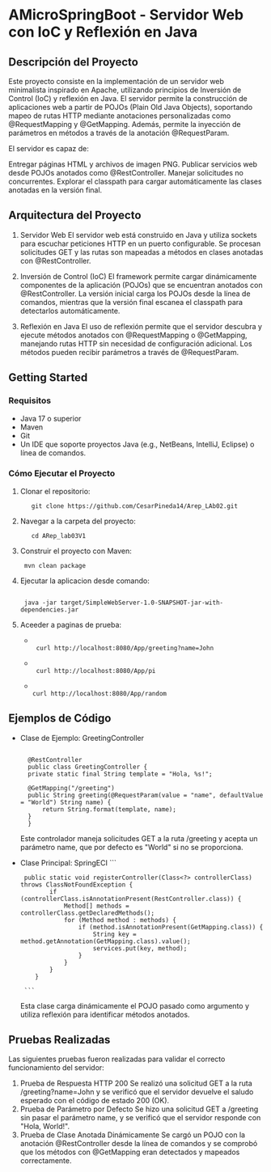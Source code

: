 # AMicroSpringBoot - Servidor Web con IoC y Reflexión en Java

## Descripción del Proyecto
Este proyecto consiste en la implementación de un servidor web minimalista inspirado en Apache, utilizando principios de Inversión de Control (IoC) y reflexión en Java. El servidor permite la construcción de aplicaciones web a partir de POJOs (Plain Old Java Objects), soportando mapeo de rutas HTTP mediante anotaciones personalizadas como @RequestMapping y @GetMapping. Además, permite la inyección de parámetros en métodos a través de la anotación @RequestParam.


El servidor es capaz de:

Entregar páginas HTML y archivos de imagen PNG.
Publicar servicios web desde POJOs anotados como @RestController.
Manejar solicitudes no concurrentes.
Explorar el classpath para cargar automáticamente las clases anotadas en la versión final.


## Arquitectura del Proyecto

1. Servidor Web
   El servidor web está construido en Java y utiliza sockets para escuchar peticiones HTTP en un puerto configurable. Se procesan solicitudes GET y las rutas son mapeadas a métodos en clases anotadas con @RestController.
   
2. Inversión de Control (IoC)
  El framework permite cargar dinámicamente componentes de la aplicación (POJOs) que se encuentran anotados con @RestController. La versión inicial carga los POJOs desde la línea de comandos, mientras que la versión final escanea el classpath para detectarlos automáticamente.
3. Reflexión en Java
El uso de reflexión permite que el servidor descubra y ejecute métodos anotados con @RequestMapping o @GetMapping, manejando rutas HTTP sin necesidad de configuración adicional. Los métodos pueden recibir parámetros a través de @RequestParam.

## Getting Started

  ### Requisitos

  * Java 17 o superior
  * Maven
  * Git
  * Un IDE que soporte proyectos Java (e.g., NetBeans, IntelliJ, Eclipse) o línea de comandos.

  ### Cómo Ejecutar el Proyecto

  1. Clonar el repositorio:
     ```
        git clone https://github.com/CesarPineda14/Arep_LAb02.git

     ```
  2. Navegar a la carpeta del proyecto:
     ```
        cd ARep_lab03V1

     ```
   3. Construir el proyecto con Maven:
      ```
       mvn clean package

      ```
  4. Ejecutar la aplicacion desde comando:
      ```
    
       java -jar target/SimpleWebServer-1.0-SNAPSHOT-jar-with-dependencies.jar

      ```
5. Aceeder a paginas de prueba:
   * ```
    
      curl http://localhost:8080/App/greeting?name=John

      ```
   * ```
    
      curl http://localhost:8080/App/pi

      ```

    * ```
    
      curl http://localhost:8080/App/random

      ```


## Ejemplos de Código
  * Clase de Ejemplo: GreetingController
    ```
    
      @RestController
      public class GreetingController {
      private static final String template = "Hola, %s!";
    
      @GetMapping("/greeting")
      public String greeting(@RequestParam(value = "name", defaultValue = "World") String name) {
          return String.format(template, name);
      }
      }

     ```

       Este controlador maneja solicitudes GET a la ruta /greeting y acepta un parámetro name, que por defecto es         "World" si no se proporciona.

* Clase Principal: SpringECI
      ```
  
       public static void registerController(Class<?> controllerClass) throws ClassNotFoundException {
              if (controllerClass.isAnnotationPresent(RestController.class)) {
                  Method[] methods = controllerClass.getDeclaredMethods();
                  for (Method method : methods) {
                      if (method.isAnnotationPresent(GetMapping.class)) {
                          String key = method.getAnnotation(GetMapping.class).value();
                          services.put(key, method);
                      }
                  }
              }
          }
  
       ```

  Esta clase carga dinámicamente el POJO pasado como argumento y utiliza reflexión para identificar métodos anotados.
  




## Pruebas Realizadas
 Las siguientes pruebas fueron realizadas para validar el correcto funcionamiento del servidor:
  
1. Prueba de Respuesta HTTP 200
   Se realizó una solicitud GET a la ruta /greeting?name=John y se verificó que el servidor devuelve el saludo esperado con el código de estado 200 (OK).
2. Prueba de Parámetro por Defecto
   Se hizo una solicitud GET a /greeting sin pasar el parámetro name, y se verificó que el servidor responde con "Hola, World!".
3. Prueba de Clase Anotada Dinámicamente
Se cargó un POJO con la anotación @RestController desde la línea de comandos y se comprobó que los métodos con @GetMapping eran detectados y mapeados correctamente.
  
